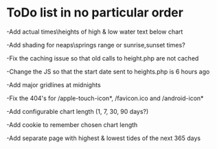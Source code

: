 # ToDo list in no particular order

-Add actual times\heights of high & low water text below chart

-Add shading for neaps\springs range or sunrise,sunset times?

-Fix the caching issue so that old calls to height.php are not cached

-Change the JS so that the start date sent to heights.php is 6 hours ago

-Add major gridlines at midnights

-Fix the 404's for /apple-touch-icon*, /favicon.ico and /android-icon*

-Add configurable chart length (1, 7, 30, 90 days?)

-Add cookie to remember chosen chart length

-Add separate page with highest & lowest tides of the next 365 days

